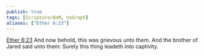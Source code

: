 ```yaml
---
publish: true
tags: [Scripture/BoM, noGraph]
aliases: ["Ether 6:23"]
---
```

[Ether 6:23](https://churchofjesuschrist.org/study/scriptures/bofm/ether/6?lang=eng&id=p23#p23) And now behold, this was grievous unto them. And the brother of Jared said unto them: Surely this thing leadeth into captivity.
